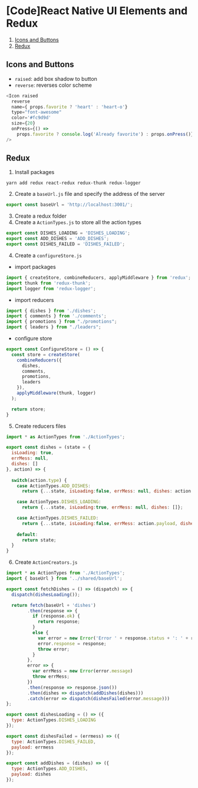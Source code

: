 # [Code]React Native UI Elements and Redux
1. [Icons and Buttons](#icons-and-buttons)
2. [Redux](#redux)

## Icons and Buttons
- `raised`: add box shadow to button
- `reverse`: reverses color scheme
```js
<Icon raised
  reverse
  name={ props.favorite ? 'heart' : 'heart-o'}
  type="font-awesome"
  color='#fc9d9d'
  size={20}
  onPress={() => 
    props.favorite ? console.log('Already favorite') : props.onPress()} 
/>
```
## Redux
1. Install packages
```shell
yarn add redux react-redux redux-thunk redux-logger
```
2. Create a `baseUrl.js` file and specify the address of the server
```js
export const baseUrl = 'http://localhost:3001/';
```
3. Create a redux folder
4. Create a `ActionTypes.js` to store all the action types
```js
export const DISHES_LOADING = 'DISHES_LOADING';
export const ADD_DISHES = 'ADD_DISHES';
export const DISHES_FAILED = 'DISHES_FAILED';
```
4. Create a `configureStore.js`
- import packages
```js
import { createStore, combineReducers, applyMiddleware } from 'redux';
import thunk from 'redux-thunk';
import logger from 'redux-logger';
```
- import reducers
```js
import { dishes } from './dishes';
import { comments } from './comments';
import { promotions } from "./promotions";
import { leaders } from "./leaders";
```
- configure store
```js
export const ConfigureStore = () => {
  const store = createStore(
    combineReducers({
      dishes,
      comments,
      promotions,
      leaders
    }),
    applyMiddleware(thunk, logger)
  );

  return store;
}
```
5. Create reducers files
```js
import * as ActionTypes from './ActionTypes';

export const dishes = (state = {
  isLoading: true,
  errMess: null,
  dishes: []
}, action) => {
  
  switch(action.type) {
    case ActionTypes.ADD_DISHES:
      return {...state, isLoading:false, errMess: null, dishes: action.payload};

    case ActionTypes.DISHES_LOADING:
      return {...state, isLoading:true, errMess: null, dishes: []};

    case ActionTypes.DISHES_FAILED:
      return {...state, isLoading:false, errMess: action.payload, dishes: []};
       
    default:
      return state;
  }
}
```
6. Create `ActionCreators.js`
```js
import * as ActionTypes from './ActionTypes';
import { baseUrl } from '../shared/baseUrl';

export const fetchDishes = () => (dispatch) => {
  dispatch(dishesLoading());

  return fetch(baseUrl + 'dishes')
        .then(response => {
          if (response.ok) {
            return response;
          }
          else {
            var error = new Error('Error ' + response.status + ': ' + response.statusText);
            error.response = response;
            throw error;
          }
        },
        error => {
          var errMess = new Error(error.message)
          throw errMess;
        })
        .then(response => response.json())
        .then(dishes => dispatch(addDishes(dishes)))
        .catch(error => dispatch(dishesFailed(error.message)))
};

export const dishesLoading = () => ({
  type: ActionTypes.DISHES_LOADING
});

export const dishesFailed = (errmess) => ({
  type: ActionTypes.DISHES_FAILED,
  payload: errmess
});

export const addDishes = (dishes) => ({
  type: ActionTypes.ADD_DISHES,
  payload: dishes
});
```
